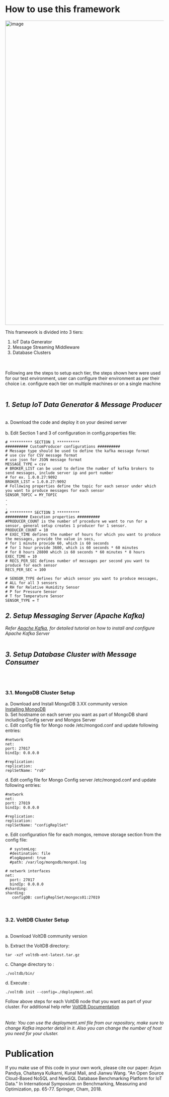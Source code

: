 <H1> How to use this framework</H1>

<img width="969" alt="image" src="https://user-images.githubusercontent.com/34160872/49715100-52e83180-fc1d-11e8-9a7a-60d3a210fa84.png">

This framework is divided into 3 tiers: 
1. IoT Data Generator
1. Message Streaming Middleware
1. Database Clusters
<br>
<br>
Following are the steps to setup each tier, the steps shown here were used for our test environment, user can configure their environment as per their choice i.e. configure each tier on multiple machines or on a single machine
<br>
<br>
<I><h2> 1. Setup IoT Data Generator & Message Producer</I></h2><br>
	            a. Download the code and deploy it on your desired server<br><br>
		    b. Edit Section 1 and 3 of configuration in config.properties file: 
		    
    # ********** SECTION 1 **********
    ########## CustomProducer configurations ##########
    # Message type should be used to define the kafka message format
    # use csv for CSV message format
    # use json for JSON message format
    MESSAGE_TYPE = csv
    # BROKER_LIST can be used to define the number of kafka brokers to send messages, include server ip and port number
    # for ex. 1.0.0.27:9092
    BROKER_LIST = 1.0.0.27:9092
    # Following properties define the topic for each sensor under which you want to produce messages for each sensor
    SENSOR_TOPIC = MY_TOPIC
    .
    .
    .
    # ********** SECTION 3 **********
    ########## Execution properties ##########
    #PRODUCER_COUNT is the number of procedure we want to run for a sensor, general setup creates 1 producer for 1 sensor.
    PRODUCER_COUNT = 10
    # EXEC_TIME defines the number of hours for which you want to produce the messages, provide the value in secs,
    # for 1 minute provide 60, which is 60 seconds
    # for 1 hour provide 3600, which is 60 seconds * 60 minutes
    # for 8 hours 28800 which is 60 seconds * 60 minutes * 8 hours
    EXEC_TIME = 10
    # RECS_PER_SEC defines number of messages per second you want to produce for each sensor
    RECS_PER_SEC = 100

    # SENSOR_TYPE defines for which sensor you want to produce messages,
    # ALL for all 3 sensors
    # RH for Relative Humidity Sensor
    # P for Pressure Sensor
    # T for Temperature Sensor
    SENSOR_TYPE = T

<I><h2> 2. Setup Messaging Server (Apache Kafka) </h2>
Refer [Apache Kafka](https://kafka.apache.org/quickstart), for detailed tutorial on how to install and configure Apache Kafka Server</I></h2></B><br><br>
<I><h2> 3. Setup Database Cluster with Message Consumer</B></I></h2><br>
<BR>
	    <h3>3.1. MongoDB Cluster Setup</h3>
		a. Download and Install MongoDB 3.XX community version<br>
			  [Installing MongoDB](https://docs.mongodb.com/manual/tutorial/install-mongodb-on-ubuntu/)<br>
		b. Set hostname on each server you want as part of MongoDB shard including Config server and Mongos Server<br>
		c. Edit config file for Mongo node /etc/mongod.conf and update following entries:
				
    #network
    net:
    port: 27017
    bindIp: 0.0.0.0 
				
    #replication:
    replication:
    replSetName: "rs0"     

d. Edit config file for Mongo Config server /etc/mongod.conf and update following entries:
			
    #network
    net:
    port: 27019
    bindIp: 0.0.0.0 
				
    #replication:
    replication:
    replSetName: "configReplSet"   
e. Edit configuration file for each mongos, remove storage section from the config file:
    
	  # systemLog:
	  #destination: file
	  #logAppend: true
	  #path: /var/log/mongodb/mongod.log

	# network interfaces
	net:
	  port: 27017
	  bindIp: 0.0.0.0
	#sharding:
	sharding:
	   configDB: configReplSet/mongocs01:27019

				
<BR>
<h3> 3.2. VoltDB Cluster Setup</h3><br>
a. Download VoltDB community version <br>
	
b. Extract the VoltDB directory:
	
	tar -xzf voltdb-ent-latest.tar.gz
				
c. Change directory to :
				
    ./voltdb/bin/
				
d. Execute :

    ./voltdb init --config=./deployment.xml

Follow above steps for each VoltDB node that you want as part of your cluster. For additional help refer [VoltDB Documentation](https://www.voltdb.com/resources/get-started-voltdb/)<br>
	<br>
  <br>
<I> Note: You can use the deployment.xml file from our repository, make sure to change Kafka importer detail in it. Also you can change the number of host you need for your cluster.	</I>	

# Publication
If you make use of this code in your own work, please cite our paper:
Arjun Pandya, Chaitanya Kulkarni, Kunal Mali, and Jianwu Wang. "An Open Source Cloud-Based NoSQL and NewSQL Database Benchmarking Platform for IoT Data." In International Symposium on Benchmarking, Measuring and Optimization, pp. 65-77. Springer, Cham, 2018.
